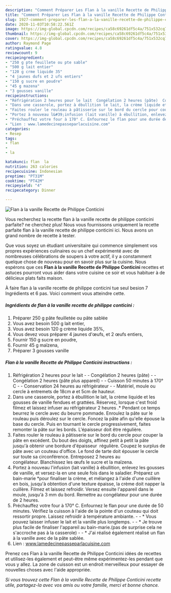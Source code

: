 ```yaml
---
description: "Comment Préparer Les Flan à la vanille Recette de Philippe Conticini"
title: "Comment Préparer Les Flan à la vanille Recette de Philippe Conticini"
slug: 1927-comment-preparer-les-flan-a-la-vanille-recette-de-philippe-conticini
date: 2020-11-03T10:58:22.561Z
image: https://img-global.cpcdn.com/recipes/ca58c69261df5c4a/751x532cq70/flan-a-la-vanille-recette-de-philippe-conticini-photo-principale-de-la-recette.jpg
thumbnail: https://img-global.cpcdn.com/recipes/ca58c69261df5c4a/751x532cq70/flan-a-la-vanille-recette-de-philippe-conticini-photo-principale-de-la-recette.jpg
cover: https://img-global.cpcdn.com/recipes/ca58c69261df5c4a/751x532cq70/flan-a-la-vanille-recette-de-philippe-conticini-photo-principale-de-la-recette.jpg
author: Raymond Page
ratingvalue: 4.8
reviewcount: 9
recipeingredient:
- "250 g pte feuillete ou pte sable"
- "500 g lait entier"
- "120 g crme liquide 35"
- "4 jaunes dufs et 2 ufs entiers"
- "150 g sucre en poudre"
- "45 g mazena"
- "3 gousses vanille"
recipeinstructions:
- "Réfrigération 2 heures pour le lait  Congélation 2 heures (pâte)  Congélation 2 heures (pâte plus appareil)  Cuisson 50 minutes à 170° C  Conservation 24 heures au réfrigérateur  Matériel, moule ou cercle à entremets de 18cm ø et 5cm de hauteur."
- "Dans une casserole, portez à ébullition le lait, la crème liquide et les gousses de vanille fendues et grattées. Réservez, lorsque c&#39;est froid filmez et laissez infuser au réfrigérateur 2 heures .* Pendant ce temps beurrez le cercle avec du beurre pommade. Enroulez la pâte sur le rouleau puis déroulez sur le cercle. Foncez la pâte afin qu&#39;elle épouse la base du cercle. Puis en tournant le cercle progressivement, faites remonter la pâte sur les bords. L&#39;épaisseur doit être régulière."
- "Faites rouler le rouleau à pâtisserie sur le bord du cercle pour couper la pâte en excédent. Du bout des doigts, affinez petit à petit la pâte jusqu&#39;à obtenir une bordure d&#39;épaisseur  régulière. Coupez le surplus de pâte avec un couteau d&#39;office. Le fond de tarte doit épouser le cercle sur toute sa circonférence. Entreposez 2 heures au congélateur. Blanchissez les œufs le sucre et la maïzena."
- "Portez à nouveau l&#39;infusion (lait vanille) à ébullition, enlevez les gousses de vanille, et versez-la en une seule fois dans le saladier. Préparez un bain-marie *pour finaliser la crème, et mélangez à l&#39;aide d&#39;une cuillère en bois, jusqu&#39;à obtention d&#39;une texture épaisse, la crème doit napper la cuillère. Filmez et laissez refroidir. Versez ensuite l&#39;appareil dans le moule, jusqu&#39;à 3 mm du bord. Remettre au congélateur pour une durée de 2 heures."
- "Préchauffez votre four à 170° C. Enfournez le flan pour une durée de 50 minutes. Vérifiez la cuisson à l&#39;aide de la pointe d&#39;un couteau qui doit ressortir propre. Laissez refroidir à température ambiante.  * Vous pouvez laisser infuser le lait et la vanille plus longtemps.  * Je trouve plus facile de finaliser l&#39;appareil au bain-marie.(pas de surprise cela ne s&#39;accroche pas à la casserole)  * J&#39;ai réalisé également réalisé un flan à la vanille avec de la pâte sablée."
- "Lien : www.lamedecinepasseparlacuisine.com"
categories:
- Resep
tags:
- flan
- 
- la

katakunci: flan  la 
nutrition: 263 calories
recipecuisine: Indonesian
preptime: "PT31M"
cooktime: "PT42M"
recipeyield: "4"
recipecategory: Dinner

---
```



![Flan à la vanille Recette de Philippe Conticini](https://img-global.cpcdn.com/recipes/ca58c69261df5c4a/751x532cq70/flan-a-la-vanille-recette-de-philippe-conticini-photo-principale-de-la-recette.jpg)

Vous recherchez la recette flan à la vanille recette de philippe conticini parfaite? ne cherchez plus! Nous vous fournissons uniquement la recette parfaite flan à la vanille recette de philippe conticini ici. Nous avons un grand nombre de recette à tester.

Que vous soyez un étudiant universitaire qui commence simplement vos propres expériences culinaires ou un chef expérimenté avec de nombreuses célébrations de soupers à votre actif, il y a constamment quelque chose de nouveau pour en savoir plus sur la cuisine. Nous espérons que ces <strong> Flan à la vanille Recette de Philippe Conticini </strong> recettes et astuces pourront vous aider dans votre cuisine ce soir et vous habituer à de délicieux plats faits maison.

<!--inarticleads1-->

À faire flan à la vanille recette de philippe conticini tue seul besion 7 Ingrédients et 6 pas. Voici comment vous atteindre cette.

##### Ingrédients de flan à la vanille recette de philippe conticini :

1. Préparer 250 g pâte feuilletée ou pâte sablée
1. Vous avez besoin 500 g lait entier,
1. Vous avez besoin 120 g crème liquide 35%,
1. Vous devez vous préparer 4 jaunes d&#39;œufs, et 2 œufs entiers,
1. Fournir 150 g sucre en poudre,
1. Fournir 45 g maïzena,
1. Préparer 3 gousses vanille




<!--inarticleads2-->

##### Flan à la vanille Recette de Philippe Conticini instructions :

1. Réfrigération 2 heures pour le lait -  - Congélation 2 heures (pâte) -  - Congélation 2 heures (pâte plus appareil) -  - Cuisson 50 minutes à 170° C -  - Conservation 24 heures au réfrigérateur -  - Matériel, moule ou cercle à entremets de 18cm ø et 5cm de hauteur.
1. Dans une casserole, portez à ébullition le lait, la crème liquide et les gousses de vanille fendues et grattées. Réservez, lorsque c&#39;est froid filmez et laissez infuser au réfrigérateur 2 heures .* Pendant ce temps beurrez le cercle avec du beurre pommade. Enroulez la pâte sur le rouleau puis déroulez sur le cercle. Foncez la pâte afin qu&#39;elle épouse la base du cercle. Puis en tournant le cercle progressivement, faites remonter la pâte sur les bords. L&#39;épaisseur doit être régulière.
1. Faites rouler le rouleau à pâtisserie sur le bord du cercle pour couper la pâte en excédent. Du bout des doigts, affinez petit à petit la pâte jusqu&#39;à obtenir une bordure d&#39;épaisseur  régulière. Coupez le surplus de pâte avec un couteau d&#39;office. Le fond de tarte doit épouser le cercle sur toute sa circonférence. Entreposez 2 heures au congélateur. Blanchissez les œufs le sucre et la maïzena.
1. Portez à nouveau l&#39;infusion (lait vanille) à ébullition, enlevez les gousses de vanille, et versez-la en une seule fois dans le saladier. Préparez un bain-marie *pour finaliser la crème, et mélangez à l&#39;aide d&#39;une cuillère en bois, jusqu&#39;à obtention d&#39;une texture épaisse, la crème doit napper la cuillère. Filmez et laissez refroidir. Versez ensuite l&#39;appareil dans le moule, jusqu&#39;à 3 mm du bord. Remettre au congélateur pour une durée de 2 heures.
1. Préchauffez votre four à 170° C. Enfournez le flan pour une durée de 50 minutes. Vérifiez la cuisson à l&#39;aide de la pointe d&#39;un couteau qui doit ressortir propre. Laissez refroidir à température ambiante. -  - * Vous pouvez laisser infuser le lait et la vanille plus longtemps. -  - * Je trouve plus facile de finaliser l&#39;appareil au bain-marie.(pas de surprise cela ne s&#39;accroche pas à la casserole) -  - * J&#39;ai réalisé également réalisé un flan à la vanille avec de la pâte sablée.
1. Lien : www.lamedecinepasseparlacuisine.com




<!--inarticleads1-->

<p>
Prenez ces Flan à la vanille Recette de Philippe Conticini idées de recettes et utilisez-les également et peut-être même expérimentez-les pendant que vous y allez. La zone de cuisson est un endroit merveilleux pour essayer de nouvelles choses avec l'aide appropriée.
</p>

<p>
<i>Si vous trouvez cette Flan à la vanille Recette de Philippe Conticini recette utile, partagez-la avec vos amis ou votre famille, merci et bonne chance.</i>
</p>
